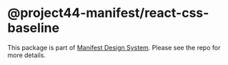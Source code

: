 # @project44-manifest/react-css-baseline

This package is part of [Manifest Design System](https://github.com/project44/manifest). Please see
the repo for more details.
